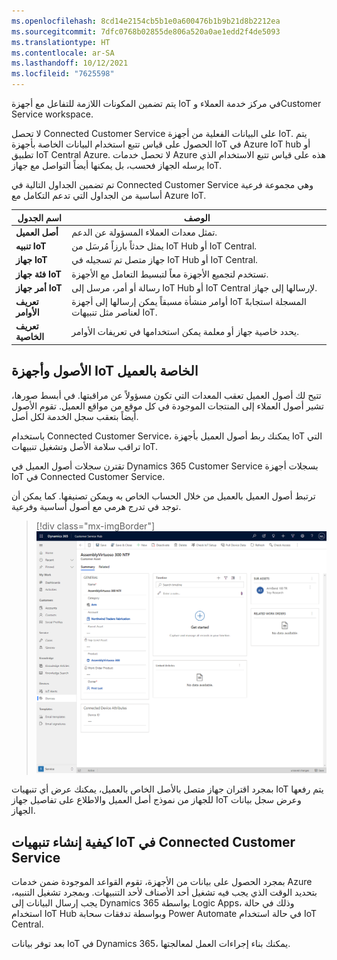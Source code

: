 ```yaml
---
ms.openlocfilehash: 8cd14e2154cb5b1e0a600476b1b9b21d8b2212ea
ms.sourcegitcommit: 7dfc0768b02855de806a520a0ae1edd2f4de5093
ms.translationtype: HT
ms.contentlocale: ar-SA
ms.lasthandoff: 10/12/2021
ms.locfileid: "7625598"
---
```

يتم تضمين المكونات اللازمة للتفاعل مع أجهزة IoT في مركز خدمة العملاء وCustomer Service workspace.

لا تحصل Connected Customer Service على البيانات الفعلية من أجهزة IoT.
يتم الحصول على قياس تتبع استخدام البيانات الخاصة بأجهزة IoT في Azure IoT hub أو تطبيق IoT Central Azure. لا تحصل خدمات Azure هذه على قياس تتبع الاستخدام الذي يرسله الجهاز فحسب، بل يمكنها أيضاً التواصل مع جهاز IoT.

تم تضمين الجداول التالية في Connected Customer Service وهي مجموعة فرعية أساسية من الجداول التي تدعم التكامل مع Azure IoT.

| **اسم الجدول**          | **الوصف**                                                                                     |
|-------------------------|-----------------------------------------------------------------------------------------------------|
| **أصل العميل**      | تمثل معدات العملاء المسؤولة عن الدعم.                             |
| **تنبيه IoT**           | يمثل حدثاً بارزاً مُرسَل من IoT Hub أو IoT Central.                                     |
| **جهاز IoT**          | جهاز متصل تم تسجيله في IoT Hub أو IoT Central.                                            |
| **فئة جهاز IoT** | تستخدم لتجميع الأجهزة معاً لتبسيط التعامل مع الأجهزة.                                    |
| **أمر جهاز IoT**  | رسالة أو أمر، مرسل إلى IoT Hub أو IoT Central لإرسالها إلى جهاز.                     |
| **تعريف الأوامر**  | أوامر منشأة مسبقاً يمكن إرسالها إلى أجهزة IoT المسجلة استجابةً لعناصر مثل تنبيهات IoT. |
| **تعريف الخاصية** | يحدد خاصية جهاز أو معلمة يمكن استخدامها في تعريفات الأوامر.                 |

## <a name="customer-assets-and-iot-devices"></a>الأصول وأجهزة IoT الخاصة بالعميل

تتيح لك أصول العميل تعقب المعدات التي تكون مسؤولاً عن مراقبتها. في أبسط صورها، تشير أصول العملاء إلى المنتجات الموجودة في كل موقع من مواقع العميل. تقوم الأصول أيضاً بتعقب سجل الخدمة لكل أصل.

باستخدام Connected Customer Service، يمكنك ربط أصول العميل بأجهزة IoT التي تراقب سلامة الأصل وتشغيل تنبيهات IoT.

تقترن سجلات أصول العميل في Dynamics 365 Customer Service بسجلات أجهزة IoT في Connected Customer Service.

ترتبط أصول العميل بالعميل من خلال الحساب الخاص به ويمكن تصنيفها. كما يمكن أن توجد في تدرج هرمي مع أصول أساسية وفرعية.

> [!div class="mx-imgBorder"]
> ![لقطة شاشة لنموذج أصول العميل في Dynamics 365.](../media/4-customer-asset.png)

بمجرد اقتران جهاز متصل بالأصل الخاص بالعميل، يمكنك عرض أي تنبهيات IoT يتم رفعها للجهاز من نموذج أصل العميل والاطلاع على تفاصيل جهاز IoT وعرض سجل بيانات الجهاز.

## <a name="how-iot-alerts-are-generated-in-connected-customer-service"></a>كيفية إنشاء تنبهيات IoT في Connected Customer Service

بمجرد الحصول على بيانات من الأجهزة، تقوم القواعد الموجودة ضمن خدمات Azure بتحديد الوقت الذي يجب فيه تشغيل أحد الأصناف لأحد التنبيهات. وبمجرد تشغيل التنبيه، يجب إرسال البيانات إلى Dynamics 365 بواسطة Logic Apps، وذلك في حالة استخدام IoT Hub وبواسطة تدفقات سحابة Power Automate في حالة استخدام IoT Central.

بعد توفر بيانات IoT في Dynamics 365، يمكنك بناء إجراءات العمل لمعالجتها.
